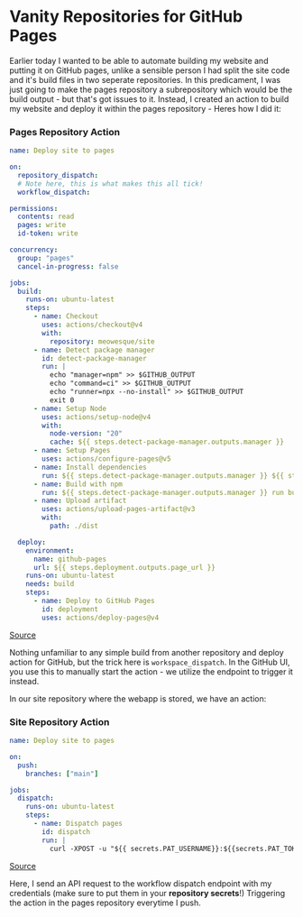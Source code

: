 # Vanity Repositories for GitHub Pages

Earlier today I wanted to be able to automate building my website and putting it on GitHub pages, unlike a sensible person I had split the site code and it's build files in two seperate repositories. In this predicament, I was just going to make the pages repository a subrepository which would be the build output - but that's got issues to it. Instead, I created an action to build my website and deploy it within the pages repository - Heres how I did it:

### Pages Repository Action

```yaml
name: Deploy site to pages

on:
  repository_dispatch:
  # Note here, this is what makes this all tick!
  workflow_dispatch:

permissions:
  contents: read
  pages: write
  id-token: write

concurrency:
  group: "pages"
  cancel-in-progress: false

jobs:
  build:
    runs-on: ubuntu-latest
    steps:
      - name: Checkout
        uses: actions/checkout@v4
        with:
          repository: meowesque/site
      - name: Detect package manager
        id: detect-package-manager
        run: |
          echo "manager=npm" >> $GITHUB_OUTPUT
          echo "command=ci" >> $GITHUB_OUTPUT
          echo "runner=npx --no-install" >> $GITHUB_OUTPUT
          exit 0
      - name: Setup Node
        uses: actions/setup-node@v4
        with:
          node-version: "20"
          cache: ${{ steps.detect-package-manager.outputs.manager }}
      - name: Setup Pages
        uses: actions/configure-pages@v5
      - name: Install dependencies
        run: ${{ steps.detect-package-manager.outputs.manager }} ${{ steps.detect-package-manager.outputs.command }} --legacy-peer-deps
      - name: Build with npm
        run: ${{ steps.detect-package-manager.outputs.manager }} run build
      - name: Upload artifact
        uses: actions/upload-pages-artifact@v3
        with:
          path: ./dist

  deploy:
    environment:
      name: github-pages
      url: ${{ steps.deployment.outputs.page_url }}
    runs-on: ubuntu-latest
    needs: build
    steps:
      - name: Deploy to GitHub Pages
        id: deployment
        uses: actions/deploy-pages@v4
```

[Source](https://github.com/meowesque/meowesque.github.io/blob/main/.github/workflows/deploy.yml)

Nothing unfamiliar to any simple build from another repository and deploy action for GitHub, but the trick here is `workspace_dispatch`. In the GitHub UI, you use this to manually start the action - we utilize the endpoint to trigger it instead.

In our site repository where the webapp is stored, we have an action:

### Site Repository Action

```yaml
name: Deploy site to pages

on:
  push:
    branches: ["main"]

jobs:
  dispatch:
    runs-on: ubuntu-latest
    steps:
      - name: Dispatch pages
        id: dispatch
        run: |
          curl -XPOST -u "${{ secrets.PAT_USERNAME}}:${{secrets.PAT_TOKEN}}" -H "Accept: application/vnd.github.everest-preview+json" -H "Content-Type: application/json" https://api.github.com/repos/meowesque/meowesque.github.io/actions/workflows/deploy.yml/dispatches --data '{"ref": "main"}'
```

[Source](https://github.com/meowesque/site/blob/main/.github/workflows/dispatch.yml)

Here, I send an API request to the workflow dispatch endpoint with my credentials (make sure to put them in your __repository secrets__!) Triggering the action in the pages repository everytime I push.